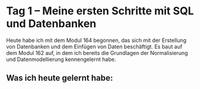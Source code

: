 # Tag 1 – Meine ersten Schritte mit SQL und Datenbanken

Heute habe ich mit dem Modul 164 begonnen, das sich mit der Erstellung von Datenbanken und dem Einfügen von Daten beschäftigt. Es baut auf dem Modul 162 auf, in dem ich bereits die Grundlagen der Normalisierung und Datenmodellierung kennengelernt habe.

## Was ich heute gelernt habe:

